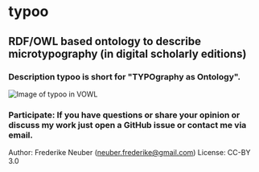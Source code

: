 # typoo

## RDF/OWL based ontology to describe microtypography (in digital scholarly editions)

### Description typoo is short for "TYPOgraphy as Ontology".

![Image of typoo in VOWL](hhttps://github.com/FrederikeNeuber/typoo/blob/master/media/typoo-vowl.png)

### Participate: If you have questions or share your opinion or discuss my work just open a GitHub issue or contact me via email.

Author: Frederike Neuber (neuber.frederike@gmail.com)
License: CC-BY 3.0

    
